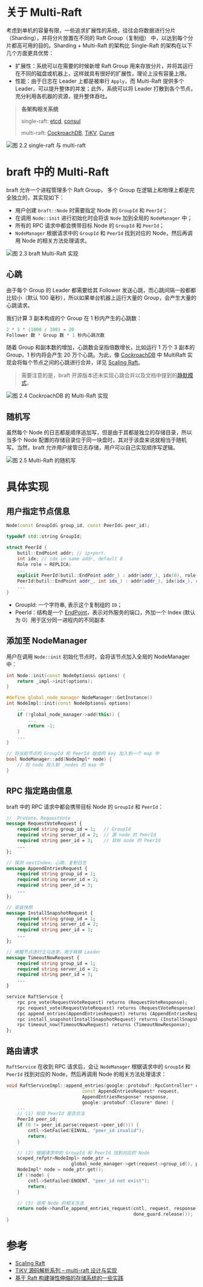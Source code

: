 关于 Multi-Raft
===

考虑到单机的容量有限，一些追求扩展性的系统，往往会将数据进行分片（Sharding），并将分片放置在不同的 Raft Group（复制组） 中，以达到每个分片都高可用的目的。Sharding + Multi-Raft 的架构比 Single-Raft 的架构在以下几个方面更具优势：

* 扩展性：系统可以在需要的时候新增 Raft Group 用来存放分片，并将其运行在不同的磁盘或机器上，这样就具有很好的扩展性，理论上没有容量上限。
* 性能：由于日志在 Leader 上都是被串行 `Apply`，而 Multi-Raft 提供多个 Leader，可以提升整体的并发；此外，系统可以将 Leader 打散到各个节点，充分利用各机器的资源，提升整体吞吐。

> **各架构相关系统**
>
> single-raft: [etcd][etcd], [consul][consul]
>
> multi-raft: [CockroachDB][cockroachdb], [TiKV][tikv], [Curve][curve]

![图 2.2 single-raft 与 multi-raft](image/2.2.png)

[cockroachdb]: https://github.com/cockroachdb/cockroach
[etcd]: https://github.com/etcd-io/etcd
[consul]: https://github.com/hashicorp/consul
[tikv]: https://github.com/tikv/tikv
[curve]: https://github.com/opencurve/curve

braft 中的 Multi-Raft
===

braft 允许一个进程管理多个 Raft Group， 多个 Group 在逻辑上和物理上都是完全独立的，其实现如下：

* 用户创建 `braft::Node` 时需要指定 Node 的 `GroupId` 和 `PeerId`；
* 在调用 `Node::init` 进行初始化时会将该 `Node` 加到全局的 `NodeManager` 中；
* 所有的 RPC 请求中都会携带目标 Node 的 `GroupId` 和 `PeerId`；
* `NodeManager` 根据请求中的 `GroupId` 和 `PeerId` 找到对应的 Node，然后再调用 Node 的相关方法处理请求。

![图 2.3  braft Multi-Raft 实现](image/2.3.png)

心跳
--

由于每个 Group 的 Leader 都需要给其 Follower 发送心跳，而心跳间隔一般都都比较小（默认 100 毫秒），所以如果单台机器上运行大量的 Group，会产生大量的心跳请求。

我们计算 3 副本构成的个 Group 在 1 秒内产生的心跳数：

```cpp
2 * 1 * (1000 / 100) = 20
Follower 数 * Group 数 * 1 秒内心跳次数
```

随着 Group 和副本数的增加，心跳数会呈指倍数增长，比如运行 1 万个 3 副本的 Group，1 秒内将会产生 20 万个心跳。为此，像 [CockroachDB][cockroachdb] 中 MultiRaft 实现会将每个节点之间的心跳进行合并，详见 [Scaling Raft][scaling-raft]。

> 需要注意的是，braft 开源版本还未实现心跳合并以及文档中提到的[静默模式](https://github.com/baidu/braft/blob/master/docs/cn/raft_protocol.md#%E5%8A%9F%E8%83%BD%E5%AE%8C%E5%96%84)。

![图 2.4  CockroachDB 的 Multi-Raft 实现](image/2.4.png)

[scaling-raft]: https://www.cockroachlabs.com/blog/scaling-raft/

随机写
---
虽然每个 Node 的日志都是顺序追加写，但是由于其都是独立的存储目录，所以当多个 Node 配置的存储目录位于同一块盘时，其对于该盘来说就相当于随机写。当然，braft 允许用户接管日志存储，用户可以自己实现顺序写逻辑。

![图 2.5  Multi-Raft 的随机写](image/2.5.png)

具体实现
===

用户指定节点信息
---

```cpp
Node(const GroupId& group_id, const PeerId& peer_id);
```

```cpp
typedef std::string GroupId;

struct PeerId {
    butil::EndPoint addr; // ip+port.
    int idx; // idx in same addr, default 0
    Role role = REPLICA;
    ...
    explicit PeerId(butil::EndPoint addr_) : addr(addr_), idx(0), role(REPLICA)  {}
    PeerId(butil::EndPoint addr_, int idx_) : addr(addr_), idx(idx_), role(REPLICA) {}
    ...
}
```

* GroupId: 一个字符串, 表示这个复制组的 `ID`；
* PeerId：结构是一个 [EndPoint][EndPoint]，表示对外服务的端口，外加一个 Index (默认为 0）用于区分同一进程内的不同副本

[EndPoint]: https://github.com/brpc/brpc/blob/master/src/butil/endpoint.h

<!--
TODO:
> PeerId 中 Index 的作用是让同一 Raft Group 中不同的副本能运行在同一个进程内。通常我们出于故障域考虑是会将不同的副本运行在不同的机器上，所以不用考虑这个 Index，使用默认值 0 即可。但是如果特别场景下需要运行在一个进程下，由于各副本的 `GroupId` 和 `Endpoint` 都相同，所以需要通过 Index 来区分。 // 存疑：https://github.com/baidu/braft/issues/205
-->

添加至 NodeManager
---

用户在调用 `Node::init` 初始化节点时，会将该节点加入全局的 NodeManager 中：

```cpp
int Node::init(const NodeOptions& options) {
    return _impl->init(options);
}

#define global_node_manager NodeManager::GetInstance()
int NodeImpl::init(const NodeOptions& options)
    ...
    if (!global_node_manager->add(this)) {
        ...
        return -1;
    }
    ...
}

// 将当前节点的 GroupId 和 PeerId 组成的 key 加入到一个 map 中
bool NodeManager::add(NodeImpl* node) {
    // 将 node 将入到 _nodes 的 map 中
}
```

RPC 指定路由信息
---

braft 中的 RPC 请求中都会携带目标 Node 的 `GroupId` 和 `PeerId`：

```proto
//  PreVote、RequestVote
message RequestVoteRequest {
    required string group_id = 1;   // GroupId
    required string server_id = 2;  // 源 node 的 PeerId
    required string peer_id = 3;    // 目标 node 的 PeerId
    ...
};

// 探测 nextIndex、心跳、复制日志
message AppendEntriesRequest {
    required string group_id = 1;
    required string server_id = 2;
    required string peer_id = 3;
    ...
};

// 安装快照
message InstallSnapshotRequest {
    required string group_id = 1;
    required string server_id = 2;
    required string peer_id = 3;
    ...
};

// 唤醒节点进行立马选举，用于转移 Leader
message TimeoutNowRequest {
    required string group_id = 1;
    required string server_id = 2;
    required string peer_id = 3;
    ...
}

service RaftService {
    rpc pre_vote(RequestVoteRequest) returns (RequestVoteResponse);
    rpc request_vote(RequestVoteRequest) returns (RequestVoteResponse);
    rpc append_entries(AppendEntriesRequest) returns (AppendEntriesResponse);
    rpc install_snapshot(InstallSnapshotRequest) returns (InstallSnapshotResponse);
    rpc timeout_now(TimeoutNowRequest) returns (TimeoutNowResponse);
};
```

路由请求
---

`RaftService` 在收到 RPC 请求后，会让 `NodeManager` 根据请求中的 `GroupId` 和 `PeerId` 找到对应的 Node，然后再调用 Node 的相关方法处理请求：

```cpp
void RaftServiceImpl::append_entries(google::protobuf::RpcController* cntl_base,
                            const AppendEntriesRequest* request,
                            AppendEntriesResponse* response,
                            google::protobuf::Closure* done) {
    ...
    // (1) 校验 PeerId 是否合法
    PeerId peer_id;
    if (0 != peer_id.parse(request->peer_id())) {
        cntl->SetFailed(EINVAL, "peer_id invalid");
        return;
    }

    // (2) 根据请求中的 GroupId 和 PeerId 找到对应的 Node
    scoped_refptr<NodeImpl> node_ptr =
                        global_node_manager->get(request->group_id(), peer_id);
    NodeImpl* node = node_ptr.get();
    if (!node) {
        cntl->SetFailed(ENOENT, "peer_id not exist");
        return;
    }

    // (3) 调用 Node 的相关方法
    return node->handle_append_entries_request(cntl, request, response,
                                               done_guard.release());
}
```

参考
===
* [Scaling Raft](https://www.cockroachlabs.com/blog/scaling-raft/)
* [TiKV 源码解析系列 – multi-raft 设计与实现](https://cn.pingcap.com/blog/the-design-and-implementation-of-multi-raft/)
* [基于 Raft 构建弹性伸缩的存储系统的一些实践](https://cn.pingcap.com/blog/building-distributed-db-with-raft/)